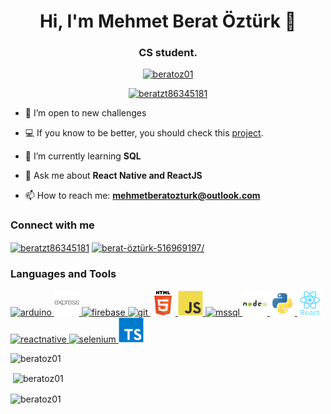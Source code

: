 <h1 align="center">Hi, I'm Mehmet Berat Öztürk 👋</h1>
<h3 align="center">CS student.</h3>

<p align="center"> <a href="https://github.com/ryo-ma/github-profile-trophy"><img src="https://github-profile-trophy.vercel.app/?username=beratoz01" alt="beratoz01" /></a> </p>

<p align="center"> <a href="https://twitter.com/beratzt86345181" target="blank"><img src="https://img.shields.io/twitter/follow/beratzt86345181?logo=twitter&style=for-the-badge" alt="beratzt86345181" /></a> </p>

- 🔭 I’m open to new challenges

- 💻 If you know to be better, you should check this <a href = "https://github.com/BeratOz01/game-buddies" target = "blank">project</a>. 

- 🌱 I’m currently learning **SQL**

- 💬 Ask me about **React Native and ReactJS**

- 📫 How to reach me: **mehmetberatozturk@outlook.com**

<h3>Connect with me</h3>
<p align="left">
<a href="https://twitter.com/beratzt86345181" target="blank"><img align="center" src="https://raw.githubusercontent.com/rahuldkjain/github-profile-readme-generator/master/src/images/icons/Social/twitter.svg" alt="beratzt86345181" height="30" width="40" /></a>
<a href="https://linkedin.com/in/berat-öztürk-516969197/" target="blank"><img align="center" src="https://raw.githubusercontent.com/rahuldkjain/github-profile-readme-generator/master/src/images/icons/Social/linked-in-alt.svg" alt="berat-öztürk-516969197/" height="30" width="40" /></a>
</p>

<h3>Languages and Tools</h3>
<p align="left"> <a href="https://www.arduino.cc/" target="_blank"> <img src="https://cdn.worldvectorlogo.com/logos/arduino-1.svg" alt="arduino" width="40" height="40"/> </a> <a href="https://expressjs.com" target="_blank"> <img src="https://raw.githubusercontent.com/devicons/devicon/master/icons/express/express-original-wordmark.svg" alt="express" width="40" height="40"/> </a> <a href="https://firebase.google.com/" target="_blank"> <img src="https://www.vectorlogo.zone/logos/firebase/firebase-icon.svg" alt="firebase" width="40" height="40"/> </a> <a href="https://git-scm.com/" target="_blank"> <img src="https://www.vectorlogo.zone/logos/git-scm/git-scm-icon.svg" alt="git" width="40" height="40"/> </a> <a href="https://www.w3.org/html/" target="_blank"> <img src="https://raw.githubusercontent.com/devicons/devicon/master/icons/html5/html5-original-wordmark.svg" alt="html5" width="40" height="40"/> </a> <a href="https://developer.mozilla.org/en-US/docs/Web/JavaScript" target="_blank"> <img src="https://raw.githubusercontent.com/devicons/devicon/master/icons/javascript/javascript-original.svg" alt="javascript" width="40" height="40"/> </a> <a href="https://www.microsoft.com/en-us/sql-server" target="_blank"> <img src="https://www.svgrepo.com/show/303229/microsoft-sql-server-logo.svg" alt="mssql" width="40" height="40"/> </a> <a href="https://nodejs.org" target="_blank"> <img src="https://raw.githubusercontent.com/devicons/devicon/master/icons/nodejs/nodejs-original-wordmark.svg" alt="nodejs" width="40" height="40"/> </a> <a href="https://www.python.org" target="_blank"> <img src="https://raw.githubusercontent.com/devicons/devicon/master/icons/python/python-original.svg" alt="python" width="40" height="40"/> </a> <a href="https://reactjs.org/" target="_blank"> <img src="https://raw.githubusercontent.com/devicons/devicon/master/icons/react/react-original-wordmark.svg" alt="react" width="40" height="40"/> </a> <a href="https://reactnative.dev/" target="_blank"> <img src="https://reactnative.dev/img/header_logo.svg" alt="reactnative" width="40" height="40"/> </a> <a href="https://www.selenium.dev" target="_blank"> <img src="https://raw.githubusercontent.com/detain/svg-logos/780f25886640cef088af994181646db2f6b1a3f8/svg/selenium-logo.svg" alt="selenium" width="40" height="40"/> </a> <a href="https://www.typescriptlang.org/" target="_blank"> <img src="https://raw.githubusercontent.com/devicons/devicon/master/icons/typescript/typescript-original.svg" alt="typescript" width="40" height="40"/> </a> </p>

<img src="https://github-readme-stats.vercel.app/api/top-langs?username=beratoz01&show_icons=true&locale=en&layout=compact" alt="beratoz01" />

&nbsp;<img align="center" src="https://github-readme-stats.vercel.app/api?username=beratoz01&show_icons=true&locale=en" alt="beratoz01" />

<p><img align="center" src="https://github-readme-streak-stats.herokuapp.com/?user=beratoz01&" alt="beratoz01" /></p>
